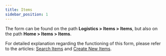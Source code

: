 ```yaml
---
title: Items 
sidebar_position: 1
---
```


The form can be found on the path **Logistics > Items > Items**, but also on the path **Home > Items > Items**.

For detailed explanation regarding the functioning of this form, please refer to the articles: [Search Items](/docs/erp-home/registers/items/search-items) and [Create New Items](/docs/erp-home/registers/items/create-new-items/create-new-item).